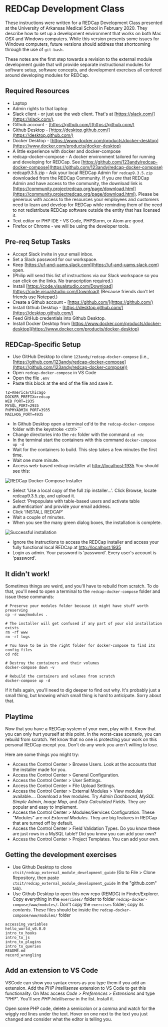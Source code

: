 # REDCap Development Class

These instructions were written for a REDCap Development Class presented at the University of Arkansas Medical School in February 2020. They describe how to set up a development environment that works on both Mac OSX and Windows computers. While this version presents some issues for Windows computers, future versions should address that shortcoming through the use of `git-bash`.

These notes are the first step towards a revision to the external module development guide that will provide separate instructional modules for software setup, software concepts, and development exercises all centered around developing modules for REDCap.

## Required Resources
- Laptop
- Admin rights to that laptop
- Slack client - or just use the web client. That's at [https://slack.com/](https://slack.com/).
- Github account - [https://github.com/](https://github.com/)
- Github Desktop - [https://desktop.github.com/](https://desktop.github.com/)
- Docker Desktop - [https://www.docker.com/products/docker-desktop](https://www.docker.com/products/docker-desktop)
- A little experience with docker and docker-compose
- redcap-docker-compose - A docker environment tailored for running and developing for REDCap. See [https://github.com/123andy/redcap-docker-compose](https://github.com/123andy/redcap-docker-compose)
- redcap9.3.5.zip - Ask your local REDCap Admin for `redcap9.3.5.zip` downloaded from the REDCap Community. If you _are_ that REDCap Admin and have access to the community, the download link is [https://community.projectredcap.org/page/download.html](https://community.projectredcap.org/page/download.html). Please be generous with access to the resources your employees and customers need to learn and develop for REDCap while reminding them of the need to not redistribute REDCap software outside the entity that has licensed it.
- Text editor or PHP IDE - VS Code, PHPStorm, or Atom are good.
- Firefox or Chrome - we will be using the developer tools.


## Pre-req Setup Tasks

- Accept Slack invite in your email inbox.
- Set a Slack password for our workspace.
- Keep [https://uf-and-uams.slack.com](https://uf-and-uams.slack.com) open.
- (Philip will send this list of instructions via our Slack workspace so you can click on the links. No transcription required.)
- Install [https://code.visualstudio.com/Download](https://code.visualstudio.com/Download) (Because friends don't let friends use Notepad.)
- Create a Github account - [https://github.com/](https://github.com/)
- Install Github Desktop - [https://desktop.github.com/](https://desktop.github.com/)
- Feed GitHub credentials into Github Desktop.
- Install Docker Desktop from [https://www.docker.com/products/docker-desktop](https://www.docker.com/products/docker-desktop)


## REDCap-Specific Setup

- Use GitHub Desktop to clone `123andy/redcap-docker-compose` (i.e., [https://github.com/123andy/redcap-docker-compose](https://github.com/123andy/redcap-docker-compose))
- Open `redcap-docker-compose` in VS Code
- Open the file `.env`
- Paste this block at the end of the file and save it.

```
TZ=America/Chicago
DOCKER_PREFIX=redcap
WEB_PORT=1935
MYSQL_PORT=2935
PHPMYADMIN_PORT=3935
MAILHOG_PORT=4935
```

- In Github Desktop open a terminal cd'd to the `redcap-docker-compose` folder with the keystroke \<ctrl\>```
- Change directories into the `rdc` folder with the command `cd rdc`
- In the terminal start the containers with this command `docker-compose up -d`
- Wait for the containers to build. This step takes a few minutes the first time.
- Wait one more minute.
- Access web-based redcap installer at [http://localhost:1935](http://localhost:1935) You should see this:

![REDCap Docker-Compose Installer](/assets/img/installer.png)

- Select 'Use a local copy of the full zip installer...'. Click Browse, locate redcap9.3.5.zip, and upload it.
- Select 'Prepopulate with table-based users and activate table authentication' and provide _your_ email address.
- Click 'INSTALL REDCAP'
- Wait a couple of minutes.
- When you see the many green dialog boxes, the installation is complete.

![Successful installation](/assets/img/successful_installation.png)

- Ignore the instructions to access the REDCap installer and access your fully functional local REDCap at [http://localhost:1935](http://localhost:1935)
- Login as admin. Your password is 'password'. Every user's account is 'password'.


## It didn't work!

Sometimes things are weird, and you'll have to rebuild from scratch. To do that, you'll need to open a terminal to the `redcap-docker-compose` folder and issue these commands:

```
# Preserve your modules folder because it might have stuff worth preserving
cp -r www/modules .

# The installer will get confused if any part of your old installation exists
rm -rf www
rm -rf logs

# You have to be in the right folder for docker-compose to find its config files
cd rdc

# Destroy the containers and their volumes
docker-compose down -v

# Rebuild the containers and volumes from scratch
docker-compose up -d
```

If it fails again, you'll need to dig deeper to find out why. It's probably just a small thing, but knowing which small thing is hard to anticipate. Sorry about that.

## Playtime

Now that you have a REDCap system of your own, play with it. Know that you can only hurt yourself at this point. In the worst-case scenario, you can rebuild from scratch. Yet know that no one is protecting your work on this personal REDCap except you. Don't do any work you aren't willing to lose.

Here are some things you might try:

- Access the Control Center > Browse Users. Look at the accounts that the installer made for you.
- Access the Control Center > General Configuration.
- Access the Control Center > User Settings.
- Access the Control Center > File Upload Settings.
- Access the Control Center \> External Modules \> View modules available.... Download a few modules. Try _Admin Dashboard_, _MySQL Simple Admin_, _Image Map_, and _Date Calculated Fields_. They are popular and easy to implement.
- Access the Control Center > Modules/Services Configuration. These "Modules" are not _External Modules_. They are big features in REDCap that are turned off by default.
- Access the Control Center > Field Validation Types. Do you know these are just rows in a MySQL table? Did you know you can add your own?
- Access the Control Center > Project Templates. You can add your own.


## Getting the development exercises

- Use Github Desktop to clone `ctsit/redcap_external_module_development_guide` (Go to File > Clone Repository, then paste `ctsit/redcap_external_module_development_guide` in the "github.com" tab).
- Use Github Desktop to open this new repo (REMDG) in Finder/Explorer. Copy everything in the `exercises/` folder to folder `redcap-docker-compose/www/modules/`. Don't copy the `exercises` folder; copy its _contents_.  These files should be inside the `redcap-docker-compose/www/modules/` folder 

```
accessing_variables
hello_world_v0.0.0
intro_to_hooks
intro_to_js
intro_to_plugins
intro_to_queries
README.md
record_wrangling
```

## Add an extension to VS Code

VSCode can show you syntax errors as you type them if you add an extension. Add the _PHP Intellisense_ extension to VS Code to get this functionality.  On Mac access _Code > Preferences > Extensions_ and type "PHP". You'll see _PHP Intellisense_ in the list. Install it.

Open some PHP code, delete a semicolon or a comma and watch for the wiggly red lines under the text. Hover on one next to the text you just changed and consider what the editor is telling you.
